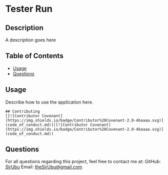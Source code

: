 
  # Tester Run
  ## Description
  A description goes here
  
  ## Table of Contents
  * [Usage](#usage)
  * [Questions](#questions)
  
  
  
  ## Usage
  Describe how to use the application here.
  
  
  
  
  
  
    ## Contributing
    [[![Contributor Covenant](https://img.shields.io/badge/Contributor%20Covenant-2.0-4baaaa.svg)](code_of_conduct.md)]([![Contributor Covenant](https://img.shields.io/badge/Contributor%20Covenant-2.0-4baaaa.svg)](code_of_conduct.md))
    
  
  ## Questions
  For all questions regarding this project, feel free to contact me at:
  GitHub: [SirUbu](https://github.com/SirUbu)
  Email: theSirUbu@gmail.com
